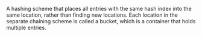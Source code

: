 A hashing scheme that places all entries with the same hash index into the same location, rather than finding new locations. Each location in the separate chaining scheme is called a bucket, which is a container that holds multiple entries.